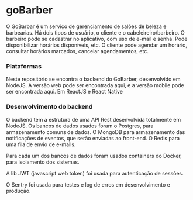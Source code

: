 # goBarber
O GoBarbar é um serviço de gerenciamento de salões de beleza e barbearias. Há dois tipos de usuário, o cliente e o cabeleireiro/barbeiro. O barbeiro pode se cadastrar no aplicativo, com uso de e-mail e senha. Pode disponibilizar horários disponíveis, etc. O cliente pode agendar um horário, consultar horários marcados, cancelar agendamentos, etc.

### Plataformas
Neste repositório se encontra o backend do GoBarber, desenvolvido em NodeJS.
A versão web pode ser encontrada aqui, e a versão mobile pode ser encontrada aqui. Em ReactJS e React Native

### Desenvolvimento do backend
O backend tem a estrutura de uma API Rest desenvolvida totalmente em NodeJS.
Os bancos de dados usados foram o Postgres, para armazenamento comuns de dados. O MongoDB para armazenamento das notificações de eventos, que serão enviadas ao front-end. O Redis para uma fila de envio de e-mails.

Para cada um dos bancos de dados foram usados containers do Docker, para isolamento dos sistemas.

A lib JWT (javascript web token) foi usada para autenticação de sessões.

O Sentry foi usada para testes e log de erros em desenvolvimento e produção.
